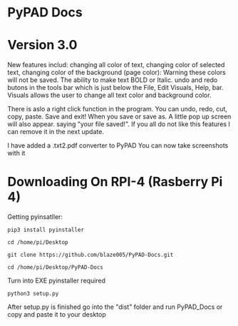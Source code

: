 # PyPAD Docs

# Version 3.0

New features includ: changing all color of text, changing color of selected text, changing color of the background (page color): Warning these colors will not be saved.  The ability to make text BOLD or Italic. undo and redo butons in the tools bar which is just below the File, Edit Visuals, Help, bar. Visuals  allows the user to change all text color and background color. 

There is aslo a right click function in the program. You can undo, redo, cut, copy, paste. Save and exit! When you save or save as. A little pop up screen will also appear. saying "your file saved!". If you all do not like this features I can remove it in the next update. 



I have added a .txt2.pdf converter to PyPAD
You can now take screenshots with it 


# Downloading On RPI-4 (Rasberry Pi 4)
Getting pyinsatller:
```
pip3 install pyinstaller
```
```
cd /home/pi/Desktop
```
```
git clone https://github.com/blaze005/PyPAD-Docs.git
```
```
cd /home/pi/Desktop/PyPAD-Docs
```
Turn into EXE pyinstaller required 
```
python3 setup.py
```
After setup.py is finished go into the "dist" folder and run PyPAD_Docs or copy and paste it to 
your desktop
